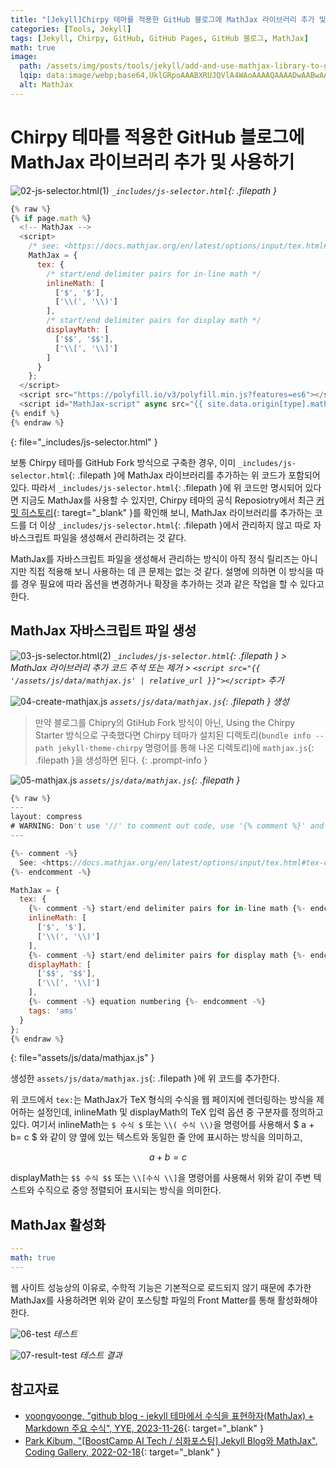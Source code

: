 ```yaml
---
title: "[Jekyll]Chirpy 테마를 적용한 GitHub 블로그에 MathJax 라이브러리 추가 및 사용하기"
categories: [Tools, Jekyll]
tags: [Jekyll, Chirpy, GitHub, GitHub Pages, GitHub 블로그, MathJax]
math: true
image:
  path: /assets/img/posts/tools/jekyll/add-and-use-mathjax-library-to-github-blog-with-chirpy-theme/01-mathjax-logo.jpg
  lqip: data:image/webp;base64,UklGRpoAAABXRUJQVlA4WAoAAAAQAAAADwAABwAAQUxQSDIAAAARL0AmbZurmr57yyIiqE8oiG0bejIYEQTgqiDA9vqnsUSI6H+oAERp2HZ65qP/VIAWAFZQOCBCAAAA8AEAnQEqEAAIAAVAfCWkAALp8sF8rgRgAP7o9FDvMCkMde9PK7euH5M1m6VWoDXf2FkP3BqV0ZYbO6NA/VFIAAAA
  alt: MathJax
---
```


# Chirpy 테마를 적용한 GitHub 블로그에 MathJax 라이브러리 추가 및 사용하기

![02-js-selector.html(1)](/assets/img/posts/tools/jekyll/add-and-use-mathjax-library-to-github-blog-with-chirpy-theme/02-js-selector.html(1).jpg)
*`_includes/js-selector.html`{: .filepath }*

```javascript
{% raw %}
{% if page.math %}
  <!-- MathJax -->
  <script>
    /* see: <https://docs.mathjax.org/en/latest/options/input/tex.html#tex-options> */
    MathJax = {
      tex: {
        /* start/end delimiter pairs for in-line math */
        inlineMath: [
          ['$', '$'],
          ['\\(', '\\)']
        ],
        /* start/end delimiter pairs for display math */
        displayMath: [
          ['$$', '$$'],
          ['\\[', '\\]']
        ]
      }
    };
  </script>
  <script src="https://polyfill.io/v3/polyfill.min.js?features=es6"></script>
  <script id="MathJax-script" async src="{{ site.data.origin[type].mathjax.js | relative_url }}"></script>
{% endif %}
{% endraw %}
```
{: file="_includes/js-selector.html" }

보통 Chirpy 테마를 GitHub Fork 방식으로 구축한 경우, 이미 `_includes/js-selector.html`{: .filepath }에 MathJax 라이브러리를 추가하는 위 코드가 포함되어 있다. 따라서 `_includes/js-selector.html`{: .filepath }에 위 코드만 명시되어 있다면 지금도 MathJax를 사용할 수 있지만, Chirpy 테마의 공식 Reposiotry에서 최근 [커밋 히스토리](https://github.com/cotes2020/jekyll-theme-chirpy/commit/44f552cbcee83d037de0e59496bf6bb19eea2691){: taregt="_blank" }를 확인해 보니, MathJax 라이브러리를 추가하는 코드를 더 이상 `_includes/js-selector.html`{: .filepath }에서 관리하지 않고 따로 자바스크립트 파일을 생성해서 관리하려는 것 같다. 

MathJax를 자바스크립트 파일을 생성해서 관리하는 방식이 아직 정식 릴리즈는 아니지만 직접 적용해 보니 사용하는 데 큰 문제는 없는 것 같다. 설명에 의하면 이 방식을 따를 경우 필요에 따라 옵션을 변경하거나 확장을 추가하는 것과 같은 작업을 할 수 있다고 한다.

## MathJax 자바스크립트 파일 생성

![03-js-selector.html(2)](/assets/img/posts/tools/jekyll/add-and-use-mathjax-library-to-github-blog-with-chirpy-theme/03-js-selector.html(2).jpg)
*`_includes/js-selector.html`{: .filepath } > MathJax 라이브러리 추가 코드 주석 또는 제거 > `<script src="{{ '/assets/js/data/mathjax.js' | relative_url }}"></script>` 추가*

![04-create-mathjax.js](/assets/img/posts/tools/jekyll/add-and-use-mathjax-library-to-github-blog-with-chirpy-theme/04-create-mathjax.js.jpg)
*`assets/js/data/mathjax.js`{: .filepath } 생성*

> 만약 블로그를 Chipry의 GtiHub Fork 방식이 아닌, Using the Chirpy Starter 방식으로 구축했다면 Chirpy 테마가 설치된 디렉토리(`bundle info --path jekyll-theme-chirpy` 명령어를 통해 나온 디렉토리)에 `mathjax.js`{: .filepath }을 생성하면 된다.
{: .prompt-info }

![05-mathjax.js](/assets/img/posts/tools/jekyll/add-and-use-mathjax-library-to-github-blog-with-chirpy-theme/05-mathjax.js.jpg)
*`assets/js/data/mathjax.js`{: .filepath }*

```javascript
{% raw %}
---
layout: compress
# WARNING: Don't use '//' to comment out code, use '{% comment %}' and '{% endcomment %}' instead.
---

{%- comment -%}
  See: <https://docs.mathjax.org/en/latest/options/input/tex.html#tex-options>
{%- endcomment -%}

MathJax = {
  tex: {
    {%- comment -%} start/end delimiter pairs for in-line math {%- endcomment -%}
    inlineMath: [
      ['$', '$'],
      ['\\(', '\\)']
    ],
    {%- comment -%} start/end delimiter pairs for display math {%- endcomment -%}
    displayMath: [
      ['$$', '$$'],
      ['\\[', '\\]']
    ],
    {%- comment -%} equation numbering {%- endcomment -%}
    tags: 'ams'
  }
};
{% endraw %}
```
{: file="assets/js/data/mathjax.js" }

생성한 `assets/js/data/mathjax.js`{: .filepath }에 위 코드를 추가한다.

위 코드에서 `tex:`는 MathJax가 TeX 형식의 수식을 웹 페이지에 렌더링하는 방식을 제어하는 설정인데, inlineMath 및 displayMath의 TeX 입력 옵션 중 구분자를 정의하고 있다. 여기서 inlineMath는 `$ 수식 $` 또는 `\\( 수식 \\)`을 명령어를 사용해서 $ a + b= c $ 와 같이 양 옆에 있는 텍스트와 동일한 줄 안에 표시하는 방식을 의미하고,

$$ a + b = c $$

displayMath는 `$$ 수식 $$` 또는 `\\[수식 \\]`을 명령어를 사용해서 위와 같이 주변 텍스트와 수직으로 중앙 정렬되어 표시되는 방식을 의미한다.

## MathJax 활성화

```yaml
---
math: true
---
```

웹 사이트 성능상의 이유로, 수학적 기능은 기본적으로 로드되지 않기 때문에 추가한 MathJax를 사용하려면 위와 같이 포스팅할 파일의 Front Matter를 통해 활성화해야 한다.

![06-test](/assets/img/posts/tools/jekyll/add-and-use-mathjax-library-to-github-blog-with-chirpy-theme/06-test.jpg)
*테스트*

![07-result-test](/assets/img/posts/tools/jekyll/add-and-use-mathjax-library-to-github-blog-with-chirpy-theme/07-result-test.jpg)
*테스트 결과*

## 참고자료

- [yoongyoonge, "github blog - jekyll 테마에서 수식을 표현하자(MathJax) + Markdown 주요 수식", YYE, 2023-11-26](https://yoongyoonge.github.io/blog-mathematical-expression/){: target="_blank" }
- [Park Kibum, "[BoostCamp AI Tech / 심화포스팅] Jekyll Blog와 MathJax", Coding Gallery, 2022-02-18](https://cow-coding.github.io/posts/githubblog/){: target="_blank" }